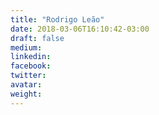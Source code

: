```yaml
---
title: "Rodrigo Leão"
date: 2018-03-06T16:10:42-03:00
draft: false
medium:
linkedin:
facebook:
twitter:
avatar:
weight:
---
```

